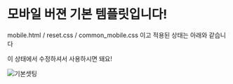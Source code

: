 # 모바일 버젼 기본 템플릿입니다!    

mobile.html / reset.css / common_mobile.css 이고 적용된 상태는 아래와 같습니다    

이 상태에서 수정하셔서 사용하시면 돼요!

![기본셋팅](https://user-images.githubusercontent.com/64634992/105446802-38b32580-5cb6-11eb-8f1f-5be7f4c3b46c.png)


